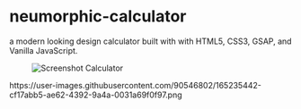 ﻿# neumorphic-calculator
<figcaption>a modern looking design calculator built with with HTML5, CSS3, GSAP, and Vanilla JavaScript.</figcaption>
<figure>
    <img src="![neumorphic-calculator](https://user-images.githubusercontent.com/90546802/165235442-cf17abb5-ae62-4392-9a4a-0031a69f0f97.png)" alt="Screenshot Calculator"/>
</figure>
https://user-images.githubusercontent.com/90546802/165235442-cf17abb5-ae62-4392-9a4a-0031a69f0f97.png
